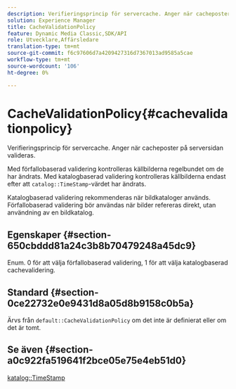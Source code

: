 ```yaml
---
description: Verifieringsprincip för servercache. Anger när cacheposter på serversidan valideras.
solution: Experience Manager
title: CacheValidationPolicy
feature: Dynamic Media Classic,SDK/API
role: Utvecklare,Affärsledare
translation-type: tm+mt
source-git-commit: f6c97606d7a4209427316d7367013ad9585a5cae
workflow-type: tm+mt
source-wordcount: '106'
ht-degree: 0%

---
```



# CacheValidationPolicy{#cachevalidationpolicy}

Verifieringsprincip för servercache. Anger när cacheposter på serversidan valideras.

Med förfallobaserad validering kontrolleras källbilderna regelbundet om de har ändrats. Med katalogbaserad validering kontrolleras källbilderna endast efter att `catalog::TimeStamp`-värdet har ändrats.

Katalogbaserad validering rekommenderas när bildkataloger används. Förfallobaserad validering bör användas när bilder refereras direkt, utan användning av en bildkatalog.

## Egenskaper {#section-650cbddd81a24c3b8b70479248a45dc9}

Enum. 0 för att välja förfallobaserad validering, 1 för att välja katalogbaserad cachevalidering.

## Standard {#section-0ce22732e0e9431d8a05d8b9158c0b5a}

Ärvs från `default::CacheValidationPolicy` om det inte är definierat eller om det är tomt.

## Se även {#section-a0c922fa519641f2bce05e75e4eb51d0}

[katalog::TimeStamp](../../../../../is-api/image-catalog/image-serving-api-ref/c-image-catalog-reference/c-image-svg-data-reference/c-svg-data-reference/r-timestamp-svg.md#reference-59a27b72f4cb4a53a3baba83214c4ded)
